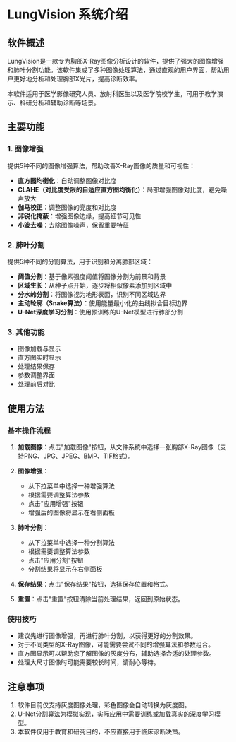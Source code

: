 # LungVision 系统介绍

## 软件概述

LungVision是一款专为胸部X-Ray图像分析设计的软件，提供了强大的图像增强和肺叶分割功能。该软件集成了多种图像处理算法，通过直观的用户界面，帮助用户更好地分析和处理胸部X光片，提高诊断效率。

本软件适用于医学影像研究人员、放射科医生以及医学院校学生，可用于教学演示、科研分析和辅助诊断等场景。

## 主要功能

### 1. 图像增强

提供5种不同的图像增强算法，帮助改善X-Ray图像的质量和可视性：

- **直方图均衡化**：自动调整图像对比度
- **CLAHE（对比度受限的自适应直方图均衡化）**：局部增强图像对比度，避免噪声放大
- **伽马校正**：调整图像的亮度和对比度
- **非锐化掩蔽**：增强图像边缘，提高细节可见性
- **小波去噪**：去除图像噪声，保留重要特征

### 2. 肺叶分割

提供5种不同的分割算法，用于识别和分离肺部区域：

- **阈值分割**：基于像素强度阈值将图像分割为前景和背景
- **区域生长**：从种子点开始，逐步将相似像素添加到区域中
- **分水岭分割**：将图像视为地形表面，识别不同区域边界
- **主动轮廓（Snake算法）**：使用能量最小化的曲线拟合目标边界
- **U-Net深度学习分割**：使用预训练的U-Net模型进行肺部分割

### 3. 其他功能

- 图像加载与显示
- 直方图实时显示
- 处理结果保存
- 参数调整界面
- 处理前后对比

## 使用方法

### 基本操作流程

1. **加载图像**：点击"加载图像"按钮，从文件系统中选择一张胸部X-Ray图像（支持PNG、JPG、JPEG、BMP、TIF格式）。

2. **图像增强**：
   - 从下拉菜单中选择一种增强算法
   - 根据需要调整算法参数
   - 点击"应用增强"按钮
   - 增强后的图像将显示在右侧面板

3. **肺叶分割**：
   - 从下拉菜单中选择一种分割算法
   - 根据需要调整算法参数
   - 点击"应用分割"按钮
   - 分割结果将显示在右侧面板

4. **保存结果**：点击"保存结果"按钮，选择保存位置和格式。

5. **重置**：点击"重置"按钮清除当前处理结果，返回到原始状态。

### 使用技巧

- 建议先进行图像增强，再进行肺叶分割，以获得更好的分割效果。
- 对于不同类型的X-Ray图像，可能需要尝试不同的增强算法和参数组合。
- 直方图显示可以帮助您了解图像的灰度分布，辅助选择合适的处理参数。
- 处理大尺寸图像时可能需要较长时间，请耐心等待。

## 注意事项

1. 软件目前仅支持灰度图像处理，彩色图像会自动转换为灰度图。
2. U-Net分割算法为模拟实现，实际应用中需要训练或加载真实的深度学习模型。
3. 本软件仅用于教育和研究目的，不应直接用于临床诊断决策。